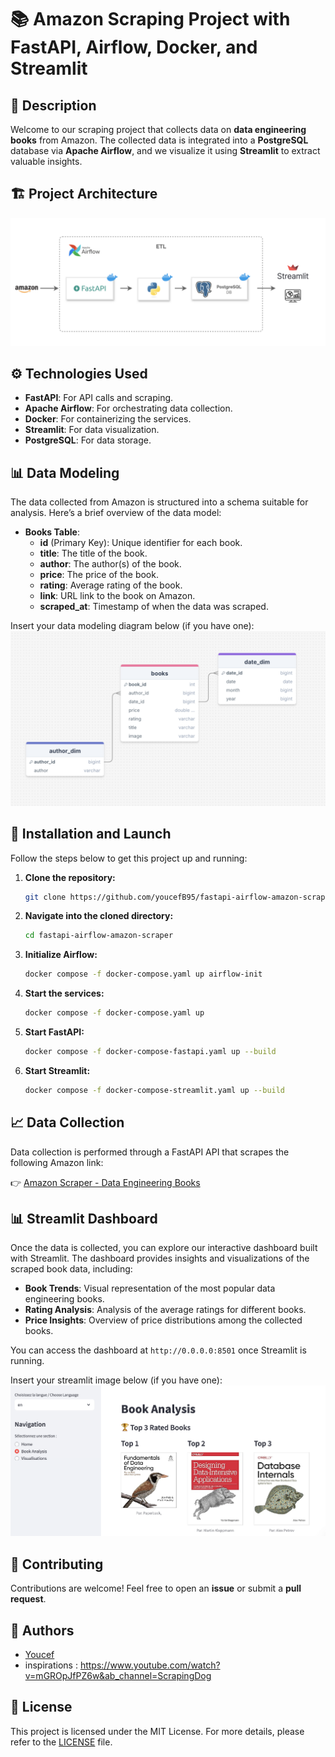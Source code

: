 # 📚 Amazon Scraping Project with FastAPI, Airflow, Docker, and Streamlit

## 🌟 Description

Welcome to our scraping project that collects data on **data engineering books** from Amazon. The collected data is integrated into a **PostgreSQL** database via **Apache Airflow**, and we visualize it using **Streamlit** to extract valuable insights.

## 🏗️ Project Architecture

![Project Architecture](images/etl-architecture.png)

## ⚙️ Technologies Used

- **FastAPI**: For API calls and scraping.
- **Apache Airflow**: For orchestrating data collection.
- **Docker**: For containerizing the services.
- **Streamlit**: For data visualization.
- **PostgreSQL**: For data storage.

## 📊 Data Modeling

The data collected from Amazon is structured into a schema suitable for analysis. Here’s a brief overview of the data model:

- **Books Table**:
  - **id** (Primary Key): Unique identifier for each book.
  - **title**: The title of the book.
  - **author**: The author(s) of the book.
  - **price**: The price of the book.
  - **rating**: Average rating of the book.
  - **link**: URL link to the book on Amazon.
  - **scraped_at**: Timestamp of when the data was scraped.

Insert your data modeling diagram below (if you have one):  
![Data Model](images/data_model.png)

## 🚀 Installation and Launch

Follow the steps below to get this project up and running:

1. **Clone the repository:**

   ```bash
   git clone https://github.com/youcefB95/fastapi-airflow-amazon-scraper.git
   ```

2. **Navigate into the cloned directory:**

   ```bash
   cd fastapi-airflow-amazon-scraper
   ```

3. **Initialize Airflow:**

   ```bash
   docker compose -f docker-compose.yaml up airflow-init
   ```

4. **Start the services:**

   ```bash
   docker compose -f docker-compose.yaml up
   ```

5. **Start FastAPI:**

   ```bash
   docker compose -f docker-compose-fastapi.yaml up --build
   ```

6. **Start Streamlit:**
   ```bash
   docker compose -f docker-compose-streamlit.yaml up --build
   ```

## 📈 Data Collection

Data collection is performed through a FastAPI API that scrapes the following Amazon link:

👉 [Amazon Scraper - Data Engineering Books](https://www.amazon.com/s?k=data+engineering+books&s=exact-aware-popularity-rank&qid=1734622043&ref=sr_st_exact-aware-popularity-rank&ds=v1%3AhMN9DdsxLFEU6A4wN2HVGdXJ98Rf4I%2BLLLeurDCfZ4c)

## 📊 Streamlit Dashboard

Once the data is collected, you can explore our interactive dashboard built with Streamlit. The dashboard provides insights and visualizations of the scraped book data, including:

- **Book Trends**: Visual representation of the most popular data engineering books.
- **Rating Analysis**: Analysis of the average ratings for different books.
- **Price Insights**: Overview of price distributions among the collected books.

You can access the dashboard at `http://0.0.0.0:8501` once Streamlit is running.

Insert your streamlit image below (if you have one):  
![Streamlit](images/streamlit.png)

## 🤝 Contributing

Contributions are welcome! Feel free to open an **issue** or submit a **pull request**.

## 👤 Authors

- [Youcef](https://github.com/youcefB95)
- inspirations : https://www.youtube.com/watch?v=mGROpJfPZ6w&ab_channel=ScrapingDog

## 📝 License

This project is licensed under the MIT License. For more details, please refer to the [LICENSE](LICENSE) file.
